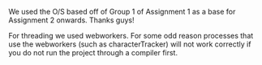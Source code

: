 We used the O/S based off of Group 1 of Assignment 1 as a base for Assignment 2 onwards. Thanks guys!

For threading we used webworkers. For some odd reason processes that use the webworkers (such as characterTracker) will not work correctly if you do not run the project through a compiler first.
